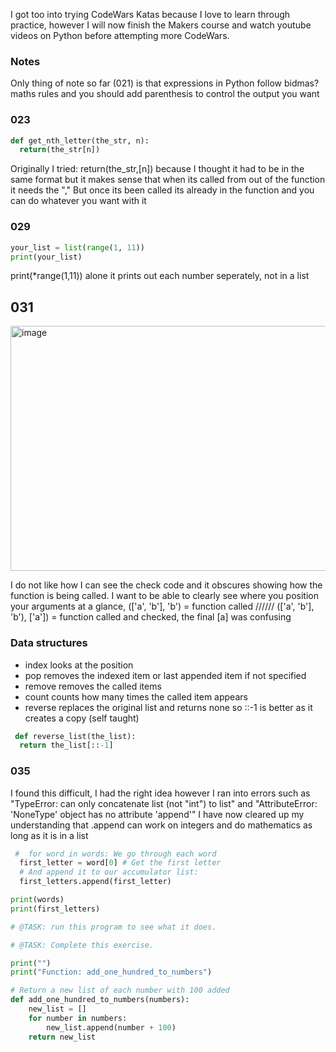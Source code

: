 I got too into trying CodeWars Katas because I love to learn through practice, however I will now finish the Makers course and watch youtube videos on Python before attempting more CodeWars.

### Notes
Only thing of note so far (021) is that expressions in Python follow bidmas? maths rules and you should add parenthesis to control the output you want

### 023
```Python
def get_nth_letter(the_str, n):
  return(the_str[n])
```
Originally I tried: return(the_str,[n])   because I thought it had to be in the same format but it makes sense that when its called from out of the function it needs the ","
But once its been called its already in the function and you can do whatever you want with it 

### 029
```Python
your_list = list(range(1, 11))
print(your_list)
```
print(*range(1,11)) alone it prints out each number seperately, not in a list

## 031
<img width="825" height="392" alt="image" src="https://github.com/user-attachments/assets/0440cfb2-f0d0-4fca-acfc-cd444a63e02e" />

I do not like how I can see the check code and it obscures showing how the function is being called. I want to be able to clearly see where you position your arguments at a glance, (['a', 'b'], 'b') = function called //////
(['a', 'b'], 'b'), ['a'])  = function called and checked,  the final [a] was confusing

### Data structures
- index looks at the position
- pop removes the indexed item or last appended item if not specified
- remove removes the called items
- count counts how many times the called item appears
- reverse replaces the original list and returns none so ::-1 is better as it creates a copy (self taught)
```Python
 def reverse_list(the_list):
  return the_list[::-1]
```
### 035
I found this difficult, I had the right idea however I  ran into errors such as "TypeError: can only concatenate list (not "int") to list" and "AttributeError: 'NoneType' object has no attribute 'append'"
I have now cleared up my understanding that .append can work on integers and do mathematics as long as it is in a list
```Python
 #  for word in words: We go through each word
  first_letter = word[0] # Get the first letter
  # And append it to our accumulator list:
  first_letters.append(first_letter)

print(words)
print(first_letters)

# @TASK: run this program to see what it does.

# @TASK: Complete this exercise.

print("")
print("Function: add_one_hundred_to_numbers")

# Return a new list of each number with 100 added
def add_one_hundred_to_numbers(numbers):
    new_list = [] 
    for number in numbers:
        new_list.append(number + 100) 
    return new_list 
```

